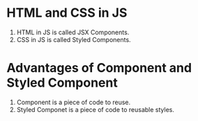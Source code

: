 # HTML and CSS in JS
1. HTML in JS is called JSX Components.
2. CSS in JS is called Styled Components.

# Advantages of Component and Styled Component

1. Component is a piece of code to reuse.
2. Styled Componet is a piece of code to reusable styles.
